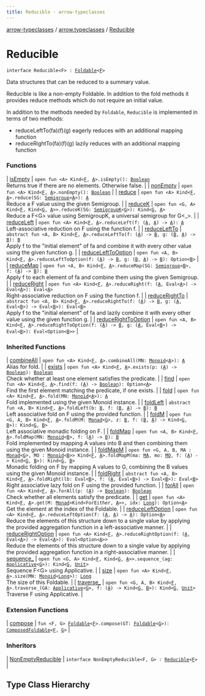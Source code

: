 ```yaml
---
title: Reducible - arrow-typeclasses
---
```


[arrow-typeclasses](../../index.html) / [arrow.typeclasses](../index.html) / [Reducible](./index.html)

# Reducible

`interface Reducible<F> : `[`Foldable`](../-foldable/index.html)`<`[`F`](index.html#F)`>`



Data structures that can be reduced to a summary value.

Reducible is like a non-empty Foldable. In addition to the fold methods it provides reduce
methods which do not require an initial value.

In addition to the methods needed by `Foldable`, `Reducible` is implemented in terms of two methods:

* reduceLeftTo(fa)(f)(g) eagerly reduces with an additional mapping function
* reduceRightTo(fa)(f)(g) lazily reduces with an additional mapping function

### Functions

| [isEmpty](is-empty.html) | `open fun <A> Kind<`[`F`](index.html#F)`, `[`A`](is-empty.html#A)`>.isEmpty(): `[`Boolean`](https://kotlinlang.org/api/latest/jvm/stdlib/kotlin/-boolean/index.html)<br>Returns true if there are no elements. Otherwise false. |
| [nonEmpty](non-empty.html) | `open fun <A> Kind<`[`F`](index.html#F)`, `[`A`](non-empty.html#A)`>.nonEmpty(): `[`Boolean`](https://kotlinlang.org/api/latest/jvm/stdlib/kotlin/-boolean/index.html) |
| [reduce](reduce.html) | `open fun <A> Kind<`[`F`](index.html#F)`, `[`A`](reduce.html#A)`>.reduce(SG: `[`Semigroup`](../-semigroup/index.html)`<`[`A`](reduce.html#A)`>): `[`A`](reduce.html#A)<br>Reduce a F value using the given Semigroup. |
| [reduceK](reduce-k.html) | `open fun <G, A> Kind<`[`F`](index.html#F)`, Kind<`[`G`](reduce-k.html#G)`, `[`A`](reduce-k.html#A)`>>.reduceK(SG: `[`SemigroupK`](../-semigroup-k/index.html)`<`[`G`](reduce-k.html#G)`>): Kind<`[`G`](reduce-k.html#G)`, `[`A`](reduce-k.html#A)`>`<br>Reduce a F&lt;G&gt; value using SemigroupK, a universal semigroup for G&lt;_&gt;. |
| [reduceLeft](reduce-left.html) | `open fun <A> Kind<`[`F`](index.html#F)`, `[`A`](reduce-left.html#A)`>.reduceLeft(f: (`[`A`](reduce-left.html#A)`, `[`A`](reduce-left.html#A)`) -> `[`A`](reduce-left.html#A)`): `[`A`](reduce-left.html#A)<br>Left-associative reduction on F using the function f. |
| [reduceLeftTo](reduce-left-to.html) | `abstract fun <A, B> Kind<`[`F`](index.html#F)`, `[`A`](reduce-left-to.html#A)`>.reduceLeftTo(f: (`[`A`](reduce-left-to.html#A)`) -> `[`B`](reduce-left-to.html#B)`, g: (`[`B`](reduce-left-to.html#B)`, `[`A`](reduce-left-to.html#A)`) -> `[`B`](reduce-left-to.html#B)`): `[`B`](reduce-left-to.html#B)<br>Apply f to the "initial element" of fa and combine it with every other value using the given function g. |
| [reduceLeftToOption](reduce-left-to-option.html) | `open fun <A, B> Kind<`[`F`](index.html#F)`, `[`A`](reduce-left-to-option.html#A)`>.reduceLeftToOption(f: (`[`A`](reduce-left-to-option.html#A)`) -> `[`B`](reduce-left-to-option.html#B)`, g: (`[`B`](reduce-left-to-option.html#B)`, `[`A`](reduce-left-to-option.html#A)`) -> `[`B`](reduce-left-to-option.html#B)`): Option<`[`B`](reduce-left-to-option.html#B)`>` |
| [reduceMap](reduce-map.html) | `open fun <A, B> Kind<`[`F`](index.html#F)`, `[`A`](reduce-map.html#A)`>.reduceMap(SG: `[`Semigroup`](../-semigroup/index.html)`<`[`B`](reduce-map.html#B)`>, f: (`[`A`](reduce-map.html#A)`) -> `[`B`](reduce-map.html#B)`): `[`B`](reduce-map.html#B)<br>Apply f to each element of fa and combine them using the given Semigroup. |
| [reduceRight](reduce-right.html) | `open fun <A> Kind<`[`F`](index.html#F)`, `[`A`](reduce-right.html#A)`>.reduceRight(f: (`[`A`](reduce-right.html#A)`, Eval<`[`A`](reduce-right.html#A)`>) -> Eval<`[`A`](reduce-right.html#A)`>): Eval<`[`A`](reduce-right.html#A)`>`<br>Right-associative reduction on F using the function f. |
| [reduceRightTo](reduce-right-to.html) | `abstract fun <A, B> Kind<`[`F`](index.html#F)`, `[`A`](reduce-right-to.html#A)`>.reduceRightTo(f: (`[`A`](reduce-right-to.html#A)`) -> `[`B`](reduce-right-to.html#B)`, g: (`[`A`](reduce-right-to.html#A)`, Eval<`[`B`](reduce-right-to.html#B)`>) -> Eval<`[`B`](reduce-right-to.html#B)`>): Eval<`[`B`](reduce-right-to.html#B)`>`<br>Apply f to the "initial element" of fa and lazily combine it with every other value using the given function g. |
| [reduceRightToOption](reduce-right-to-option.html) | `open fun <A, B> Kind<`[`F`](index.html#F)`, `[`A`](reduce-right-to-option.html#A)`>.reduceRightToOption(f: (`[`A`](reduce-right-to-option.html#A)`) -> `[`B`](reduce-right-to-option.html#B)`, g: (`[`A`](reduce-right-to-option.html#A)`, Eval<`[`B`](reduce-right-to-option.html#B)`>) -> Eval<`[`B`](reduce-right-to-option.html#B)`>): Eval<Option<`[`B`](reduce-right-to-option.html#B)`>>` |

### Inherited Functions

| [combineAll](../-foldable/combine-all.html) | `open fun <A> Kind<`[`F`](../-foldable/index.html#F)`, `[`A`](../-foldable/combine-all.html#A)`>.combineAll(MN: `[`Monoid`](../-monoid/index.html)`<`[`A`](../-foldable/combine-all.html#A)`>): `[`A`](../-foldable/combine-all.html#A)<br>Alias for fold. |
| [exists](../-foldable/exists.html) | `open fun <A> Kind<`[`F`](../-foldable/index.html#F)`, `[`A`](../-foldable/exists.html#A)`>.exists(p: (`[`A`](../-foldable/exists.html#A)`) -> `[`Boolean`](https://kotlinlang.org/api/latest/jvm/stdlib/kotlin/-boolean/index.html)`): `[`Boolean`](https://kotlinlang.org/api/latest/jvm/stdlib/kotlin/-boolean/index.html)<br>Check whether at least one element satisfies the predicate. |
| [find](../-foldable/find.html) | `open fun <A> Kind<`[`F`](../-foldable/index.html#F)`, `[`A`](../-foldable/find.html#A)`>.find(f: (`[`A`](../-foldable/find.html#A)`) -> `[`Boolean`](https://kotlinlang.org/api/latest/jvm/stdlib/kotlin/-boolean/index.html)`): Option<`[`A`](../-foldable/find.html#A)`>`<br>Find the first element matching the predicate, if one exists. |
| [fold](../-foldable/fold.html) | `open fun <A> Kind<`[`F`](../-foldable/index.html#F)`, `[`A`](../-foldable/fold.html#A)`>.fold(MN: `[`Monoid`](../-monoid/index.html)`<`[`A`](../-foldable/fold.html#A)`>): `[`A`](../-foldable/fold.html#A)<br>Fold implemented using the given Monoid instance. |
| [foldLeft](../-foldable/fold-left.html) | `abstract fun <A, B> Kind<`[`F`](../-foldable/index.html#F)`, `[`A`](../-foldable/fold-left.html#A)`>.foldLeft(b: `[`B`](../-foldable/fold-left.html#B)`, f: (`[`B`](../-foldable/fold-left.html#B)`, `[`A`](../-foldable/fold-left.html#A)`) -> `[`B`](../-foldable/fold-left.html#B)`): `[`B`](../-foldable/fold-left.html#B)<br>Left associative fold on F using the provided function. |
| [foldM](../-foldable/fold-m.html) | `open fun <G, A, B> Kind<`[`F`](../-foldable/index.html#F)`, `[`A`](../-foldable/fold-m.html#A)`>.foldM(M: `[`Monad`](../-monad/index.html)`<`[`G`](../-foldable/fold-m.html#G)`>, z: `[`B`](../-foldable/fold-m.html#B)`, f: (`[`B`](../-foldable/fold-m.html#B)`, `[`A`](../-foldable/fold-m.html#A)`) -> Kind<`[`G`](../-foldable/fold-m.html#G)`, `[`B`](../-foldable/fold-m.html#B)`>): Kind<`[`G`](../-foldable/fold-m.html#G)`, `[`B`](../-foldable/fold-m.html#B)`>`<br>Left associative monadic folding on F. |
| [foldMap](../-foldable/fold-map.html) | `open fun <A, B> Kind<`[`F`](../-foldable/index.html#F)`, `[`A`](../-foldable/fold-map.html#A)`>.foldMap(MN: `[`Monoid`](../-monoid/index.html)`<`[`B`](../-foldable/fold-map.html#B)`>, f: (`[`A`](../-foldable/fold-map.html#A)`) -> `[`B`](../-foldable/fold-map.html#B)`): `[`B`](../-foldable/fold-map.html#B)<br>Fold implemented by mapping A values into B and then combining them using the given Monoid instance. |
| [foldMapM](../-foldable/fold-map-m.html) | `open fun <G, A, B, MA : `[`Monad`](../-monad/index.html)`<`[`G`](../-foldable/fold-map-m.html#G)`>, MO : `[`Monoid`](../-monoid/index.html)`<`[`B`](../-foldable/fold-map-m.html#B)`>> Kind<`[`F`](../-foldable/index.html#F)`, `[`A`](../-foldable/fold-map-m.html#A)`>.foldMapM(ma: `[`MA`](../-foldable/fold-map-m.html#MA)`, mo: `[`MO`](../-foldable/fold-map-m.html#MO)`, f: (`[`A`](../-foldable/fold-map-m.html#A)`) -> Kind<`[`G`](../-foldable/fold-map-m.html#G)`, `[`B`](../-foldable/fold-map-m.html#B)`>): Kind<`[`G`](../-foldable/fold-map-m.html#G)`, `[`B`](../-foldable/fold-map-m.html#B)`>`<br>Monadic folding on F by mapping A values to G, combining the B values using the given Monoid instance. |
| [foldRight](../-foldable/fold-right.html) | `abstract fun <A, B> Kind<`[`F`](../-foldable/index.html#F)`, `[`A`](../-foldable/fold-right.html#A)`>.foldRight(lb: Eval<`[`B`](../-foldable/fold-right.html#B)`>, f: (`[`A`](../-foldable/fold-right.html#A)`, Eval<`[`B`](../-foldable/fold-right.html#B)`>) -> Eval<`[`B`](../-foldable/fold-right.html#B)`>): Eval<`[`B`](../-foldable/fold-right.html#B)`>`<br>Right associative lazy fold on F using the provided function. |
| [forAll](../-foldable/for-all.html) | `open fun <A> Kind<`[`F`](../-foldable/index.html#F)`, `[`A`](../-foldable/for-all.html#A)`>.forAll(p: (`[`A`](../-foldable/for-all.html#A)`) -> `[`Boolean`](https://kotlinlang.org/api/latest/jvm/stdlib/kotlin/-boolean/index.html)`): `[`Boolean`](https://kotlinlang.org/api/latest/jvm/stdlib/kotlin/-boolean/index.html)<br>Check whether all elements satisfy the predicate. |
| [get](../-foldable/get.html) | `open fun <A> Kind<`[`F`](../-foldable/index.html#F)`, `[`A`](../-foldable/get.html#A)`>.get(M: `[`Monad`](../-monad/index.html)`<Kind<ForEither, `[`A`](../-foldable/get.html#A)`>>, idx: `[`Long`](https://kotlinlang.org/api/latest/jvm/stdlib/kotlin/-long/index.html)`): Option<`[`A`](../-foldable/get.html#A)`>`<br>Get the element at the index of the Foldable. |
| [reduceLeftOption](../-foldable/reduce-left-option.html) | `open fun <A> Kind<`[`F`](../-foldable/index.html#F)`, `[`A`](../-foldable/reduce-left-option.html#A)`>.reduceLeftOption(f: (`[`A`](../-foldable/reduce-left-option.html#A)`, `[`A`](../-foldable/reduce-left-option.html#A)`) -> `[`A`](../-foldable/reduce-left-option.html#A)`): Option<`[`A`](../-foldable/reduce-left-option.html#A)`>`<br>Reduce the elements of this structure down to a single value by applying the provided aggregation function in a left-associative manner. |
| [reduceRightOption](../-foldable/reduce-right-option.html) | `open fun <A> Kind<`[`F`](../-foldable/index.html#F)`, `[`A`](../-foldable/reduce-right-option.html#A)`>.reduceRightOption(f: (`[`A`](../-foldable/reduce-right-option.html#A)`, Eval<`[`A`](../-foldable/reduce-right-option.html#A)`>) -> Eval<`[`A`](../-foldable/reduce-right-option.html#A)`>): Eval<Option<`[`A`](../-foldable/reduce-right-option.html#A)`>>`<br>Reduce the elements of this structure down to a single value by applying the provided aggregation function in a right-associative manner. |
| [sequence_](../-foldable/sequence_.html) | `open fun <G, A> Kind<`[`F`](../-foldable/index.html#F)`, Kind<`[`G`](../-foldable/sequence_.html#G)`, `[`A`](../-foldable/sequence_.html#A)`>>.sequence_(ag: `[`Applicative`](../-applicative/index.html)`<`[`G`](../-foldable/sequence_.html#G)`>): Kind<`[`G`](../-foldable/sequence_.html#G)`, `[`Unit`](https://kotlinlang.org/api/latest/jvm/stdlib/kotlin/-unit/index.html)`>`<br>Sequence F&lt;G&gt; using Applicative. |
| [size](../-foldable/size.html) | `open fun <A> Kind<`[`F`](../-foldable/index.html#F)`, `[`A`](../-foldable/size.html#A)`>.size(MN: `[`Monoid`](../-monoid/index.html)`<`[`Long`](https://kotlinlang.org/api/latest/jvm/stdlib/kotlin/-long/index.html)`>): `[`Long`](https://kotlinlang.org/api/latest/jvm/stdlib/kotlin/-long/index.html)<br>The size of this Foldable. |
| [traverse_](../-foldable/traverse_.html) | `open fun <G, A, B> Kind<`[`F`](../-foldable/index.html#F)`, `[`A`](../-foldable/traverse_.html#A)`>.traverse_(GA: `[`Applicative`](../-applicative/index.html)`<`[`G`](../-foldable/traverse_.html#G)`>, f: (`[`A`](../-foldable/traverse_.html#A)`) -> Kind<`[`G`](../-foldable/traverse_.html#G)`, `[`B`](../-foldable/traverse_.html#B)`>): Kind<`[`G`](../-foldable/traverse_.html#G)`, `[`Unit`](https://kotlinlang.org/api/latest/jvm/stdlib/kotlin/-unit/index.html)`>`<br>Traverse F using Applicative. |

### Extension Functions

| [compose](../compose.html) | `fun <F, G> `[`Foldable`](../-foldable/index.html)`<`[`F`](../compose.html#F)`>.compose(GT: `[`Foldable`](../-foldable/index.html)`<`[`G`](../compose.html#G)`>): `[`ComposedFoldable`](../-composed-foldable/index.html)`<`[`F`](../compose.html#F)`, `[`G`](../compose.html#G)`>` |

### Inheritors

| [NonEmptyReducible](../-non-empty-reducible/index.html) | `interface NonEmptyReducible<F, G> : `[`Reducible`](./index.html)`<`[`F`](../-non-empty-reducible/index.html#F)`>`<br> |




## Type Class Hierarchy

<canvas id="arrow.typeclasses-hierarchy-diagram"></canvas>
<script>
  drawNomNomlDiagram('arrow.typeclasses-hierarchy-diagram', 'arrow.typeclasses-diagram.nomnol')
</script>

